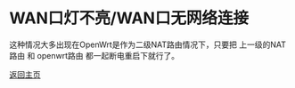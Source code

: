 # WAN口灯不亮/WAN口无网络连接      
这种情况大多出现在OpenWrt是作为二级NAT路由情况下，只要把 上一级的NAT路由 和 openwrt路由 都一起断电重启下就行了。            


[返回主页](../README.md)  
